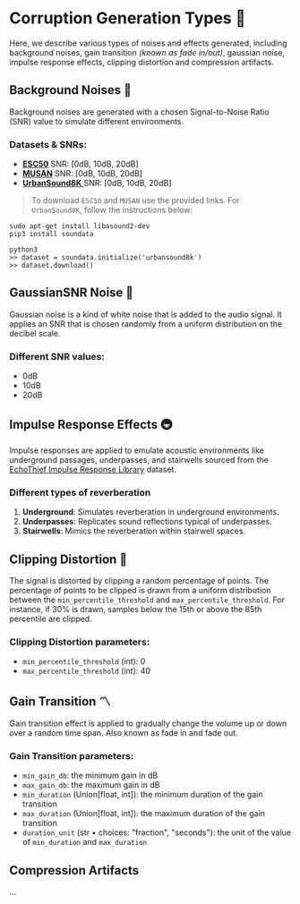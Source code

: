 # Corruption Generation Types 🦾

Here, we describe various types of noises and effects generated, including background noises, gain transition *(known as fade in/out)*, gaussian noise, impulse response effects, clipping distortion and compression artifacts.

## Background Noises 🚦

Background noises are generated with a chosen Signal-to-Noise Ratio (SNR) value to simulate different environments.

### Datasets & SNRs:
- [**ESC50**](https://github.com/karoldvl/ESC-50/archive/master.zip) SNR: [0dB, 10dB, 20dB]
- [**MUSAN**](https://www.openslr.org/resources/17/musan.tar.gz) SNR: [0dB, 10dB, 20dB]
- [**UrbanSound8K** ](https://github.com/soundata/soundata#quick-example)SNR: [0dB, 10dB, 20dB]

> To download `ESC50` and `MUSAN` use the provided links. For `UrbanSound8K`, follow the instructions below:

```
sudo apt-get install libasound2-dev
pip3 install soundata
```

```
python3
>> dataset = soundata.initialize('urbansound8k')
>> dataset.download()
```

## GaussianSNR Noise 💨

Gaussian noise is a kind of white noise that is added to the audio signal. It applies an SNR that is chosen randomly from a uniform distribution on the decibel scale.

### Different SNR values:
- 0dB
- 10dB
- 20dB

## Impulse Response Effects 🚇

Impulse responses are applied to emulate acoustic environments like underground passages, underpasses, and stairwells sourced from the [EchoThief Impulse Response Library](http://www.echothief.com/wp-content/uploads/2016/06/EchoThiefImpulseResponseLibrary.zip) dataset.

### Different types of reverberation
1. **Underground**: Simulates reverberation in underground environments.
2. **Underpasses**: Replicates sound reflections typical of underpasses.
3. **Stairwells**: Mimics the reverberation within stairwell spaces.

## Clipping Distortion 📶

The signal is distorted by clipping a random percentage of points. The percentage of points to be clipped is drawn from a uniform distribution between the `min_percentile_threshold` and `max_percentile_threshold`. For instance, if 30% is drawn, samples below the 15th or above the 85th percentile are clipped.

### Clipping Distortion parameters:
- `min_percentile_threshold` (int): 0
- `max_percentile_threshold` (int): 40


## Gain Transition 〽️

Gain transition effect is applied to gradually change the volume up or down over a random time span. Also known as fade in and fade out.

### Gain Transition parameters:
- `min_gain_db`: the minimum gain in dB
- `max_gain_db`: the maximum gain in dB
- `min_duration` (Union[float, int]): the minimum duration of the gain transition
- `max_duration` (Union[float, int]): the maximum duration of the gain transition
- `duration_unit` (str • choices: "fraction", "seconds"): the unit of the value of `min_duration` and `max_duration` 

## Compression Artifacts

...